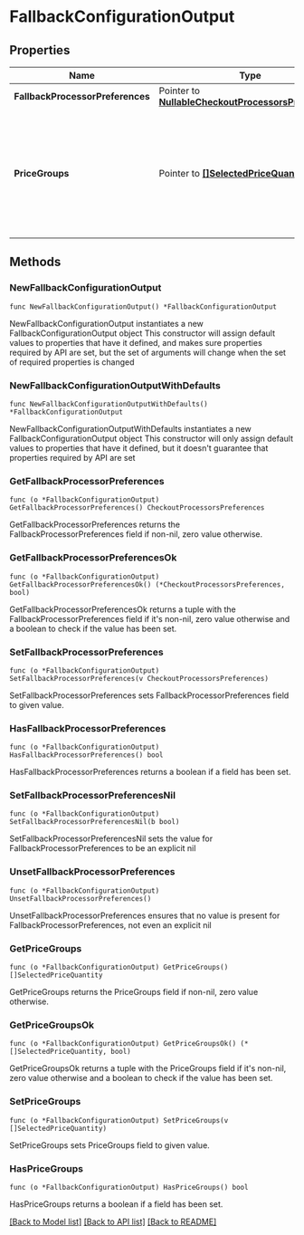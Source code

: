 # FallbackConfigurationOutput

## Properties

Name | Type | Description | Notes
------------ | ------------- | ------------- | -------------
**FallbackProcessorPreferences** | Pointer to [**NullableCheckoutProcessorsPreferences**](CheckoutProcessorsPreferences.md) |  | [optional] 
**PriceGroups** | Pointer to [**[]SelectedPriceQuantity**](SelectedPriceQuantity.md) | List of price groups that will be used to fall back to if the selected product price quantity fails to be created. | [optional] [default to []]

## Methods

### NewFallbackConfigurationOutput

`func NewFallbackConfigurationOutput() *FallbackConfigurationOutput`

NewFallbackConfigurationOutput instantiates a new FallbackConfigurationOutput object
This constructor will assign default values to properties that have it defined,
and makes sure properties required by API are set, but the set of arguments
will change when the set of required properties is changed

### NewFallbackConfigurationOutputWithDefaults

`func NewFallbackConfigurationOutputWithDefaults() *FallbackConfigurationOutput`

NewFallbackConfigurationOutputWithDefaults instantiates a new FallbackConfigurationOutput object
This constructor will only assign default values to properties that have it defined,
but it doesn't guarantee that properties required by API are set

### GetFallbackProcessorPreferences

`func (o *FallbackConfigurationOutput) GetFallbackProcessorPreferences() CheckoutProcessorsPreferences`

GetFallbackProcessorPreferences returns the FallbackProcessorPreferences field if non-nil, zero value otherwise.

### GetFallbackProcessorPreferencesOk

`func (o *FallbackConfigurationOutput) GetFallbackProcessorPreferencesOk() (*CheckoutProcessorsPreferences, bool)`

GetFallbackProcessorPreferencesOk returns a tuple with the FallbackProcessorPreferences field if it's non-nil, zero value otherwise
and a boolean to check if the value has been set.

### SetFallbackProcessorPreferences

`func (o *FallbackConfigurationOutput) SetFallbackProcessorPreferences(v CheckoutProcessorsPreferences)`

SetFallbackProcessorPreferences sets FallbackProcessorPreferences field to given value.

### HasFallbackProcessorPreferences

`func (o *FallbackConfigurationOutput) HasFallbackProcessorPreferences() bool`

HasFallbackProcessorPreferences returns a boolean if a field has been set.

### SetFallbackProcessorPreferencesNil

`func (o *FallbackConfigurationOutput) SetFallbackProcessorPreferencesNil(b bool)`

 SetFallbackProcessorPreferencesNil sets the value for FallbackProcessorPreferences to be an explicit nil

### UnsetFallbackProcessorPreferences
`func (o *FallbackConfigurationOutput) UnsetFallbackProcessorPreferences()`

UnsetFallbackProcessorPreferences ensures that no value is present for FallbackProcessorPreferences, not even an explicit nil
### GetPriceGroups

`func (o *FallbackConfigurationOutput) GetPriceGroups() []SelectedPriceQuantity`

GetPriceGroups returns the PriceGroups field if non-nil, zero value otherwise.

### GetPriceGroupsOk

`func (o *FallbackConfigurationOutput) GetPriceGroupsOk() (*[]SelectedPriceQuantity, bool)`

GetPriceGroupsOk returns a tuple with the PriceGroups field if it's non-nil, zero value otherwise
and a boolean to check if the value has been set.

### SetPriceGroups

`func (o *FallbackConfigurationOutput) SetPriceGroups(v []SelectedPriceQuantity)`

SetPriceGroups sets PriceGroups field to given value.

### HasPriceGroups

`func (o *FallbackConfigurationOutput) HasPriceGroups() bool`

HasPriceGroups returns a boolean if a field has been set.


[[Back to Model list]](../README.md#documentation-for-models) [[Back to API list]](../README.md#documentation-for-api-endpoints) [[Back to README]](../README.md)


